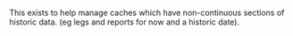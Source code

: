 This exists to help manage caches which have non-continuous sections of historic data. (eg legs and reports for now and a historic date).
